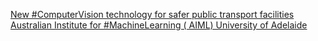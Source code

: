 [New #ComputerVision technology for safer public transport facilities   Australian Institute for #MachineLearning ( AIML)   University of Adelaide ](https://qi.tc/qi/6199)